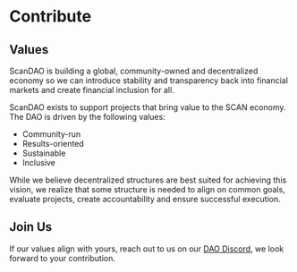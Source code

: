 # Contribute

## Values

ScanDAO is building a global, community-owned and decentralized economy so we
can introduce stability and transparency back into financial markets and create
financial inclusion for all.

ScanDAO exists to support projects that bring value to the SCAN economy. The
DAO is driven by the following values:

- Community-run
- Results-oriented
- Sustainable
- Inclusive

While we believe decentralized structures are best suited for achieving this vision,
we realize that some structure is needed to align on common goals, evaluate projects,
create accountability and ensure successful execution.

## Join Us

If our values align with yours, reach out to us on our [DAO Discord](https://discord.gg/42xFV68uEf),
we look forward to your contribution.
